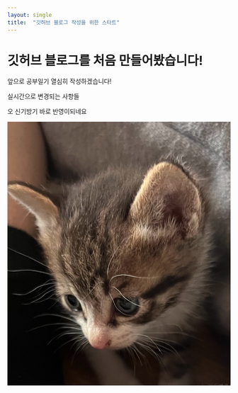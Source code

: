 ```yaml
---
layout: single
title:  "깃허브 블로그 작성을 위한 스타트"
---
```


# 깃허브 블로그를 처음 만들어봤습니다!

앞으로 공부일기 열심히 작성하겠습니다!

실시간으로 변경되는 사항들

오 신기방기 바로 반영이되네요

![부기애기때](../images2025-02-25-first/부기애기때.jpg)
